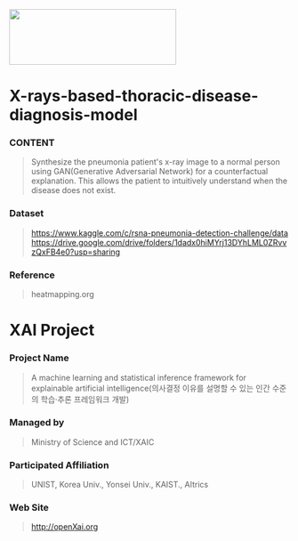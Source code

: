 <img src="http://xai.unist.ac.kr/static/img/logos/XAIC_logo.png" width="300" height="100">

# X-rays-based-thoracic-disease-diagnosis-model

### **CONTENT**
> Synthesize the pneumonia patient's x-ray image to a normal person using GAN(Generative Adversarial Network) for a counterfactual explanation. This allows the patient to intuitively understand when the disease does not exist.

### **Dataset**
>https://www.kaggle.com/c/rsna-pneumonia-detection-challenge/data
>https://drive.google.com/drive/folders/1dadx0hiMYrj13DYhLML0ZRvvzQxFB4e0?usp=sharing

### **Reference**
> heatmapping.org
# XAI Project 

### **Project Name** 
> A machine learning and statistical inference framework for explainable artificial intelligence(의사결정 이유를 설명할 수 있는 인간 수준의 학습·추론 프레임워크 개발)
### **Managed by** 
> Ministry of Science and ICT/XAIC
### **Participated Affiliation** 
> UNIST, Korea Univ., Yonsei Univ., KAIST., AItrics
### **Web Site** 
> <http://openXai.org>
